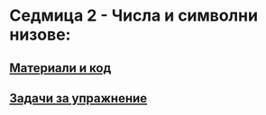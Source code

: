 # Седмица 2 - Числа и символни низове:
## [Материали и код](https://github.com/Kaisiq/UP-Students/tree/main/week02/matherials.md)
## [Задачи за упражнение](https://github.com/Kaisiq/UP-Students/tree/main/week02/tasks.md)